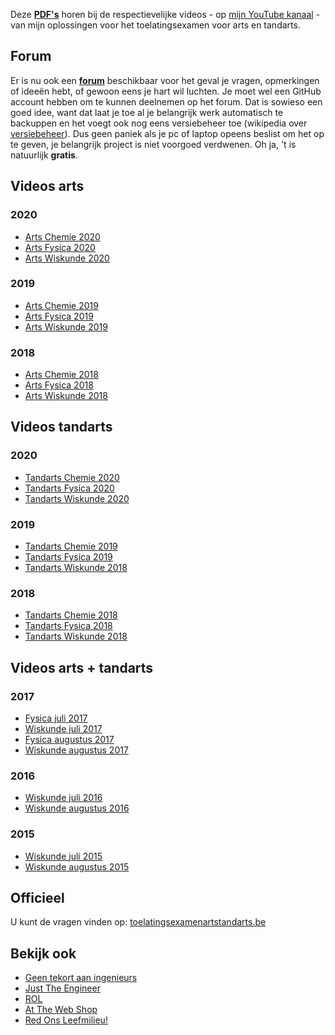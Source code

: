 Deze __[PDF's](https://github.com/DenIngenieur/Toelatingsproef-arts-tandarts "PDF's")__ horen bij de respectievelijke videos - op [mijn YouTube kanaal](https://www.youtube.com/channel/UCQNHfLb5Uia57Tb1SZ-tzpw "mijn YouTube kanaal") - van mijn oplossingen voor het toelatingsexamen voor arts en tandarts.

## Forum ##
Er is nu ook een __[forum](https://github.com/DenIngenieur/Toelatingsproef-arts-tandarts/discussions/ "forum")__ beschikbaar voor het geval je vragen, opmerkingen of ideeën hebt, of gewoon eens je hart wil luchten. Je moet wel een GitHub account hebben om te kunnen deelnemen op het forum. Dat is sowieso een goed idee, want dat laat je toe al je belangrijk werk automatisch te backuppen en het voegt ook nog eens versiebeheer toe (wikipedia over [versiebeheer](https://nl.wikipedia.org/wiki/Versiebeheersysteem "versiebeheer")). Dus geen paniek als je pc of laptop opeens beslist om het op te geven, je belangrijk project is niet voorgoed verdwenen. 
 Oh ja, 't is natuurlijk __gratis__.

## Videos arts ##
### 2020 ###
* [Arts Chemie 2020](https://www.youtube.com/watch?v=ZA_o2OAHDRg "Arts Chemie 2020")
* [Arts Fysica 2020](https://www.youtube.com/watch?v=c4ZOn-zDcZM "Arts Fysica 2020")
* [Arts Wiskunde 2020](https://www.youtube.com/watch?v=wcf-kvMvMtI "Arts Wiskunde 2020")

### 2019 ###
* [Arts Chemie 2019](https://www.youtube.com/watch?v=BtiAuvGpcEk "Arts Chemie 2019")
* [Arts Fysica 2019](https://www.youtube.com/watch?v=eZY3kPjS_AA "Arts Fysica 2019")
* [Arts Wiskunde 2019](https://www.youtube.com/watch?v=JeTOu_F4HVo "Arts Wiskunde 2019")

### 2018 ###
* [Arts Chemie 2018](https://www.youtube.com/watch?v=LeSFFfWP2yI "Arts Chemie 2018")
* [Arts Fysica 2018](https://www.youtube.com/watch?v=J0rB9I6UP4k "Arts Fysica 2018")
* [Arts Wiskunde 2018](https://www.youtube.com/watch?v=f2ATM_U4QU0 "Arts Wiskunde 2018")

## Videos tandarts ##
### 2020 ###
* [Tandarts Chemie 2020](https://www.youtube.com/watch?v=wgCUy-gBJUI "Tandarts Chemie 2020")
* [Tandarts Fysica 2020](https://www.youtube.com/watch?v=uGw8VPeDD9Y "Tandarts Fysica 2020")
* [Tandarts Wiskunde 2020](https://www.youtube.com/watch?v=vM7dFZBJLkM "Tandarts Wiskunde 2020")

### 2019 ###
* [Tandarts Chemie 2019](https://www.youtube.com/watch?v=oRuhYKW34sk "Tandarts Chemie 2019")
* [Tandarts Fysica 2019](https://www.youtube.com/watch?v=F-LRhO-CYkM "Tandarts Fysica 2019")
* [Tandarts Wiskunde 2018](https://www.youtube.com/watch?v=ro6chBim2ic "Tandarts Wiskunde 2019")

### 2018 ###
* [Tandarts Chemie 2018](https://www.youtube.com/watch?v=6wW8XPvIovE "Tandarts Chemie 2018")
* [Tandarts Fysica 2018](https://www.youtube.com/watch?v=Cqq2Sb7VJZI "Tandarts Fysica 2018")
* [Tandarts Wiskunde 2018](https://www.youtube.com/watch?v=bhtl4g6rasA "Tandarts Wiskunde 2018")


## Videos arts + tandarts ##
### 2017 ###
* [Fysica juli 2017](https://www.youtube.com/watch?v=uaIr4tvtbVM "Fysica juli 2017")
* [Wiskunde juli 2017](https://www.youtube.com/watch?v=JUHmZxdHHps "Wiskunde juli 2017")
* [Fysica augustus 2017](https://youtu.be/oeGDQ9aG71Y "Fysica augustus2017")
* [Wiskunde augustus 2017](https://www.youtube.com/watch?v=kRM19Td-2IE "Wiskunde augustus 2017")

### 2016 ###
* [Wiskunde juli 2016](https://www.youtube.com/watch?v=BOmUlv_tuqE "Wiskunde juli 2016")
* [Wiskunde augustus 2016](https://youtu.be/TrOIpspJjU4 "Wiskunde augustus 2016")

### 2015 ###
* [Wiskunde juli 2015](https://youtu.be/aD8kVFYSjpM "Wiskunde juli 2015")
* [Wiskunde augustus 2015](https://www.youtube.com/watch?v=z3hjDFC--zo "Wiskunde augustus 2015")


## Officieel ##
U kunt de vragen vinden op: [toelatingsexamenartstandarts.be](https://www.toelatingsexamenartstandarts.be/examenvragen "toelatingsexamenartstandarts.be")

## Bekijk ook ##
* [Geen tekort aan ingenieurs](http://geentekortaaningenieurs.be "Geen tekort aan ingenieurs")
* [Just The Engineer](https://justtheengineer.eu/ "Just The Engineer")
* [ROL](https://rol.be/ "ROL")
* [At The Web Shop](https://attheweb.shop/ "At The Web Shop")
* [Red Ons Leefmilieu!](https://redonsleefmilieu.wordpress.com/ "Red Ons Leefmilieu!")


